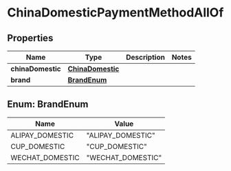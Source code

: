 

# ChinaDomesticPaymentMethodAllOf

## Properties

Name | Type | Description | Notes
------------ | ------------- | ------------- | -------------
**chinaDomestic** | [**ChinaDomestic**](ChinaDomestic.md) |  | 
**brand** | [**BrandEnum**](#BrandEnum) |  | 



## Enum: BrandEnum

Name | Value
---- | -----
ALIPAY_DOMESTIC | &quot;ALIPAY_DOMESTIC&quot;
CUP_DOMESTIC | &quot;CUP_DOMESTIC&quot;
WECHAT_DOMESTIC | &quot;WECHAT_DOMESTIC&quot;



